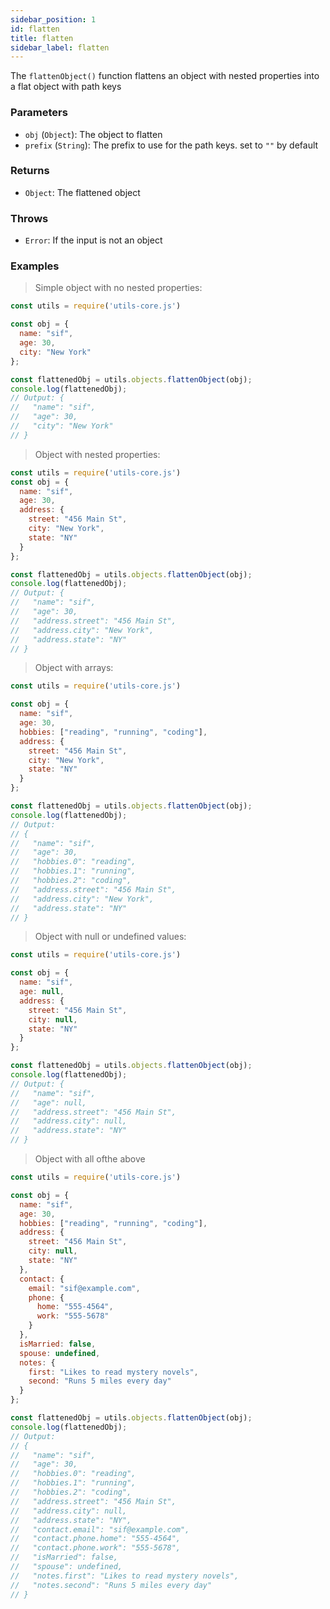 ```yaml
---
sidebar_position: 1
id: flatten
title: flatten
sidebar_label: flatten
---
```


The `flattenObject()` function flattens an object with nested properties into a flat object with path keys

### Parameters

- `obj` (`Object`): The object to flatten
- `prefix` (`String`): The prefix to use for the path keys. set to `""` by default

### Returns

- `Object`: The flattened object

### Throws

- `Error`: If the input is not an object

### Examples

> Simple object with no nested properties:

```javascript
const utils = require('utils-core.js')

const obj = {
  name: "sif",
  age: 30,
  city: "New York"
};

const flattenedObj = utils.objects.flattenObject(obj);
console.log(flattenedObj);
// Output: {
//   "name": "sif",
//   "age": 30,
//   "city": "New York"
// }
```

> Object with nested properties:

```javascript
const utils = require('utils-core.js')
const obj = {
  name: "sif",
  age: 30,
  address: {
    street: "456 Main St",
    city: "New York",
    state: "NY"
  }
};

const flattenedObj = utils.objects.flattenObject(obj);
console.log(flattenedObj);
// Output: {
//   "name": "sif",
//   "age": 30,
//   "address.street": "456 Main St",
//   "address.city": "New York",
//   "address.state": "NY"
// }
```

> Object with arrays:

```javascript
const utils = require('utils-core.js')

const obj = {
  name: "sif",
  age: 30,
  hobbies: ["reading", "running", "coding"],
  address: {
    street: "456 Main St",
    city: "New York",
    state: "NY"
  }
};

const flattenedObj = utils.objects.flattenObject(obj);
console.log(flattenedObj);
// Output:
// {
//   "name": "sif",
//   "age": 30,
//   "hobbies.0": "reading",
//   "hobbies.1": "running",
//   "hobbies.2": "coding",
//   "address.street": "456 Main St",
//   "address.city": "New York",
//   "address.state": "NY"
// }
```

> Object with null or undefined values:

```javascript
const utils = require('utils-core.js')

const obj = {
  name: "sif",
  age: null,
  address: {
    street: "456 Main St",
    city: null,
    state: "NY"
  }
};

const flattenedObj = utils.objects.flattenObject(obj);
console.log(flattenedObj);
// Output: {
//   "name": "sif",
//   "age": null,
//   "address.street": "456 Main St",
//   "address.city": null,
//   "address.state": "NY"
// }
```

> Object with all ofthe above

```javascript
const utils = require('utils-core.js')

const obj = {
  name: "sif",
  age: 30,
  hobbies: ["reading", "running", "coding"],
  address: {
    street: "456 Main St",
    city: null,
    state: "NY"
  },
  contact: {
    email: "sif@example.com",
    phone: {
      home: "555-4564",
      work: "555-5678"
    }
  },
  isMarried: false,
  spouse: undefined,
  notes: {
    first: "Likes to read mystery novels",
    second: "Runs 5 miles every day"
  }
};

const flattenedObj = utils.objects.flattenObject(obj);
console.log(flattenedObj);
// Output:
// {
//   "name": "sif",
//   "age": 30,
//   "hobbies.0": "reading",
//   "hobbies.1": "running",
//   "hobbies.2": "coding",
//   "address.street": "456 Main St",
//   "address.city": null,
//   "address.state": "NY",
//   "contact.email": "sif@example.com",
//   "contact.phone.home": "555-4564",
//   "contact.phone.work": "555-5678",
//   "isMarried": false,
//   "spouse": undefined,
//   "notes.first": "Likes to read mystery novels",
//   "notes.second": "Runs 5 miles every day"
// }
```
